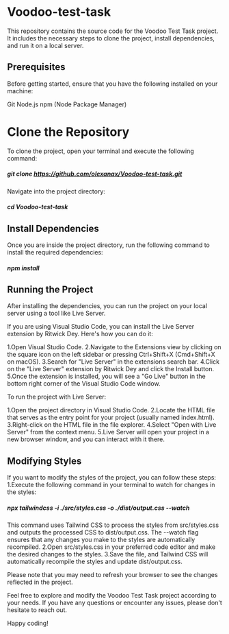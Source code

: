 # Voodoo-test-task
This repository contains the source code for the Voodoo Test Task project. It includes the necessary steps to clone the project, install dependencies, and run it on a local server.

## Prerequisites
Before getting started, ensure that you have the following installed on your machine:

Git
Node.js
npm (Node Package Manager)

# Clone the Repository

To clone the project, open your terminal and execute the following command:
##### git clone https://github.com/olexanax/Voodoo-test-task.git
Navigate into the project directory:
##### cd Voodoo-test-task

## Install Dependencies
Once you are inside the project directory, run the following command to install the required dependencies:

##### npm install

## Running the Project
After installing the dependencies, you can run the project on your local server using a tool like Live Server.

If you are using Visual Studio Code, you can install the Live Server extension by Ritwick Dey. Here's how you can do it:

1.Open Visual Studio Code.
2.Navigate to the Extensions view by clicking on the square icon on the left sidebar or pressing Ctrl+Shift+X (Cmd+Shift+X on macOS).
3.Search for "Live Server" in the extensions search bar.
4.Click on the "Live Server" extension by Ritwick Dey and click the Install button.
5.Once the extension is installed, you will see a "Go Live" button in the bottom right corner of the Visual Studio Code window.

To run the project with Live Server:

1.Open the project directory in Visual Studio Code.
2.Locate the HTML file that serves as the entry point for your project (usually named index.html).
3.Right-click on the HTML file in the file explorer.
4.Select "Open with Live Server" from the context menu.
5.Live Server will open your project in a new browser window, and you can interact with it there.


## Modifying Styles
If you want to modify the styles of the project, you can follow these steps:
1.Execute the following command in your terminal to watch for changes in the styles:
##### npx tailwindcss -i ./src/styles.css -o ./dist/output.css --watch
This command uses Tailwind CSS to process the styles from src/styles.css and outputs the processed CSS to dist/output.css. The --watch flag ensures that any changes you make to the styles are automatically recompiled.
2.Open src/styles.css in your preferred code editor and make the desired changes to the styles.
3.Save the file, and Tailwind CSS will automatically recompile the styles and update dist/output.css.

Please note that you may need to refresh your browser to see the changes reflected in the project.

Feel free to explore and modify the Voodoo Test Task project according to your needs. If you have any questions or encounter any issues, please don't hesitate to reach out.

Happy coding!
